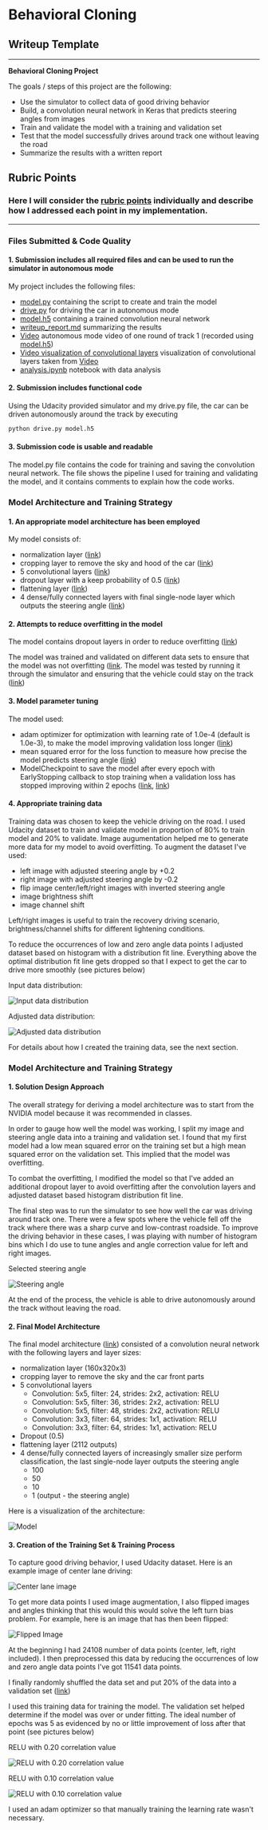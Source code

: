 # **Behavioral Cloning** 

## Writeup Template

---

**Behavioral Cloning Project**

The goals / steps of this project are the following:
* Use the simulator to collect data of good driving behavior
* Build, a convolution neural network in Keras that predicts steering angles from images
* Train and validate the model with a training and validation set
* Test that the model successfully drives around track one without leaving the road
* Summarize the results with a written report


[//]: # (Image References)

[image1]: ./examples/placeholder.png "Model Visualization"
[image2]: ./examples/placeholder.png "Grayscaling"
[image3]: ./examples/placeholder_small.png "Recovery Image"
[image4]: ./examples/placeholder_small.png "Recovery Image"
[image5]: ./examples/placeholder_small.png "Recovery Image"
[image6]: ./examples/placeholder_small.png "Normal Image"
[image7]: ./examples/placeholder_small.png "Flipped Image"

## Rubric Points
### Here I will consider the [rubric points](https://review.udacity.com/#!/rubrics/432/view) individually and describe how I addressed each point in my implementation.  

---
### Files Submitted & Code Quality

#### 1. Submission includes all required files and can be used to run the simulator in autonomous mode

My project includes the following files:
* [model.py](model.py) containing the script to create and train the model
* [drive.py](drive.py) for driving the car in autonomous mode
* [model.h5](model.h5) containing a trained convolution neural network 
* [writeup_report.md](writeup_report.md) summarizing the results
* [Video](video.mp4) autonomous mode video of one round of track 1 (recorded using [model.h5](model.h5))
* [Video visualization of convolutional layers](video_featuremap.mp4) visualization of convolutional layers taken from [Video](video.mp4)
* [analysis.ipynb](analysis.ipynb) notebook with data analysis

#### 2. Submission includes functional code
Using the Udacity provided simulator and my drive.py file, the car can be driven autonomously around the track by executing 
```sh
python drive.py model.h5
```

#### 3. Submission code is usable and readable

The model.py file contains the code for training and saving the convolution neural network. The file shows the pipeline I used for training and validating the model, and it contains comments to explain how the code works.

### Model Architecture and Training Strategy

#### 1. An appropriate model architecture has been employed

My model consists of:

- normalization layer ([link](model.py#L54))
- cropping layer to remove the sky and hood of the car ([link](model.py#L56))
- 5 convolutional layers ([link](model.py#L57))
- dropout layer with a keep probability of 0.5 ([link](model.py#L62))
- flattening layer ([link](model.py#L63))
- 4 dense/fully connected layers with final single-node layer which outputs the steering angle ([link](model.py#L64))

#### 2. Attempts to reduce overfitting in the model

The model contains dropout layers in order to reduce overfitting ([link](model.py#L62)) 

The model was trained and validated on different data sets to ensure that the model was not overfitting ([link](model.py#L94). The model was tested by running it through the simulator and ensuring that the vehicle could stay on the track ([link](model.py#L108))

#### 3. Model parameter tuning

The model used:

- adam optimizer for optimization with learning rate of 1.0e-4 (default is 1.0e-3), to make the model improving validation loss longer ([link](model.py#L82))
- mean squared error for the loss function to measure how precise the model predicts steering angle ([link](model.py#L82))
- ModelCheckpoint to save the model after every epoch with EarlyStopping callback to stop training when a validation loss has stopped improving within 2 epochs ([link](model.py#L129), [link](model.py#L138))

#### 4. Appropriate training data

Training data was chosen to keep the vehicle driving on the road. I used Udacity dataset to train and validate model in proportion of 80% to train model and 20% to validate. Image augumentation helped me to generate more data for my model to avoid overfitting.
To augment the dataset I've used:

- left image with adjusted steering angle by +0.2
- right image with adjusted steering angle by -0.2
- flip image center/left/right images with inverted steering angle
- image brightness shift
- image channel shift

Left/right images is useful to train the recovery driving scenario, brightness/channel shifts for different lightening conditions.

To reduce the occurrences of low and zero angle data points I adjusted dataset based on histogram with a distribution fit line. Everything above the optimal distribution fit line gets dropped so that I expect to get the car to drive more smoothly (see pictures below)

Input data distribution:

![Input data distribution](doc/input_hist.png)

Adjusted data distribution:

![Adjusted data distribution](doc/adjusted_hist.png)

For details about how I created the training data, see the next section. 

### Model Architecture and Training Strategy

#### 1. Solution Design Approach

The overall strategy for deriving a model architecture was to start from the NVIDIA model because it was recommended in classes.

In order to gauge how well the model was working, I split my image and steering angle data into a training and validation set. I found that my first model had a low mean squared error on the training set but a high mean squared error on the validation set. This implied that the model was overfitting. 

To combat the overfitting, I modified the model so that I've added an additional dropout layer to avoid overfitting after the convolution layers and adjusted dataset based histogram distribution fit line.

The final step was to run the simulator to see how well the car was driving around track one. There were a few spots where the vehicle fell off the track where there was a sharp curve and low-contrast roadside. To improve the driving behavior in these cases, I was playing with number of histogram bins which I do use to tune angles and angle correction value for left and right images.

Selected steering angle

![Steering angle](doc/steering_angle.png)


At the end of the process, the vehicle is able to drive autonomously around the track without leaving the road.

#### 2. Final Model Architecture

The final model architecture ([link](model.py#L50)) consisted of a convolution neural network with the following layers and layer sizes:

- normalization layer (160x320x3)
- cropping layer to remove the sky and the car front parts
- 5 convolutional layers
    - Convolution: 5x5, filter: 24, strides: 2x2, activation: RELU
    - Convolution: 5x5, filter: 36, strides: 2x2, activation: RELU
    - Convolution: 5x5, filter: 48, strides: 2x2, activation: RELU
    - Convolution: 3x3, filter: 64, strides: 1x1, activation: RELU
    - Convolution: 3x3, filter: 64, strides: 1x1, activation: RELU
- Dropout (0.5)
- flattening layer (2112 outputs)
- 4 dense/fully connected layers of increasingly smaller size perform classification, the last single-node layer outputs the steering angle
    - 100
    - 50
    - 10
    - 1 (output - the steering angle)

Here is a visualization of the architecture:

![Model](doc/model.png)

#### 3. Creation of the Training Set & Training Process

To capture good driving behavior, I used Udacity dataset. Here is an example image of center lane driving:

![Center lane image](doc/center_image.png)

To get more data points I used image augmentation, I also flipped images and angles thinking that this would this would solve the left turn bias problem. For example, here is an image that has then been flipped:

![Flipped Image](doc/flipped_image.png)


At the beginning I had 24108 number of data points (center, left, right included). I then preprocessed this data by reducing the occurrences of low and zero angle data points I've got 11541 data points.

I finally randomly shuffled the data set and put 20% of the data into a validation set ([link](model.py#L94)) 

I used this training data for training the model. The validation set helped determine if the model was over or under fitting. The ideal number of epochs was 5 as evidenced by no or little improvement of loss after that point (see pictures below)

RELU with 0.20 correlation value

![RELU with 0.20 correlation value](doc/relu_setup_corr_020.png)
 
RELU with 0.10 correlation value

![RELU with 0.10 correlation value](doc/relu_setup_corr_010.png)

I used an adam optimizer so that manually training the learning rate wasn't necessary.
